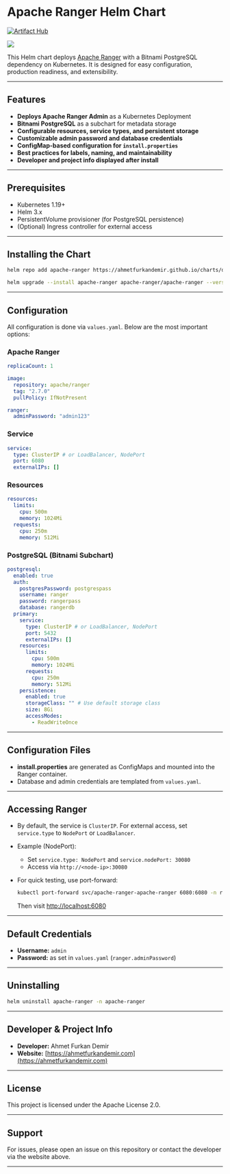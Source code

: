 # Apache Ranger Helm Chart

[![Artifact Hub](https://img.shields.io/endpoint?url=https://artifacthub.io/badge/repository/apache-ranger)](https://artifacthub.io/packages/search?repo=apache-ranger)

![](https://ranger.apache.org/ranger-logo.svg)

This Helm chart deploys [Apache Ranger](https://ranger.apache.org/) with a Bitnami PostgreSQL dependency on Kubernetes. It is designed for easy configuration, production readiness, and extensibility.

---

## Features

- **Deploys Apache Ranger Admin** as a Kubernetes Deployment
- **Bitnami PostgreSQL** as a subchart for metadata storage
- **Configurable resources, service types, and persistent storage**
- **Customizable admin password and database credentials**
- **ConfigMap-based configuration for `install.properties`**
- **Best practices for labels, naming, and maintainability**
- **Developer and project info displayed after install**

---

## Prerequisites

- Kubernetes 1.19+
- Helm 3.x
- PersistentVolume provisioner (for PostgreSQL persistence)
- (Optional) Ingress controller for external access

---

## Installing the Chart

```sh
helm repo add apache-ranger https://ahmetfurkandemir.github.io/charts/demir-open-source/apache-ranger/

helm upgrade --install apache-ranger apache-ranger/apache-ranger --version 0.1.0 -n apache-ranger --create-namespace
```
---

## Configuration

All configuration is done via `values.yaml`. Below are the most important options:

### Apache Ranger

```yaml
replicaCount: 1

image:
  repository: apache/ranger
  tag: "2.7.0"
  pullPolicy: IfNotPresent

ranger:
  adminPassword: "admin123"
```

### Service

```yaml
service:
  type: ClusterIP # or LoadBalancer, NodePort
  port: 6080
  externalIPs: []
```

### Resources

```yaml
resources:
  limits:
    cpu: 500m
    memory: 1024Mi
  requests:
    cpu: 250m
    memory: 512Mi
```

### PostgreSQL (Bitnami Subchart)

```yaml
postgresql:
  enabled: true
  auth:
    postgresPassword: postgrespass
    username: ranger
    password: rangerpass
    database: rangerdb
  primary:
    service:
      type: ClusterIP # or LoadBalancer, NodePort
      port: 5432
      externalIPs: []
    resources:
      limits:
        cpu: 500m
        memory: 1024Mi
      requests:
        cpu: 250m
        memory: 512Mi
    persistence:
      enabled: true
      storageClass: "" # Use default storage class
      size: 8Gi
      accessModes:
        - ReadWriteOnce
```

---

## Configuration Files

- **install.properties** are generated as ConfigMaps and mounted into the Ranger container.
- Database and admin credentials are templated from `values.yaml`.

---

## Accessing Ranger

- By default, the service is `ClusterIP`. For external access, set `service.type` to `NodePort` or `LoadBalancer`.
- Example (NodePort):
  - Set `service.type: NodePort` and `service.nodePort: 30080`
  - Access via `http://<node-ip>:30080`

- For quick testing, use port-forward:
  ```sh
  kubectl port-forward svc/apache-ranger-apache-ranger 6080:6080 -n ranger
  ```
  Then visit [http://localhost:6080](http://localhost:6080)

---

## Default Credentials

- **Username:** `admin`
- **Password:** as set in `values.yaml` (`ranger.adminPassword`)

---

## Uninstalling

```sh
helm uninstall apache-ranger -n apache-ranger
```

---

## Developer & Project Info

- **Developer:** Ahmet Furkan Demir
- **Website:** [https://ahmetfurkandemir.com](https://ahmetfurkandemir.com)

---

## License

This project is licensed under the Apache License 2.0.

---

## Support

For issues, please open an issue on this repository or contact the developer via the website above.

---